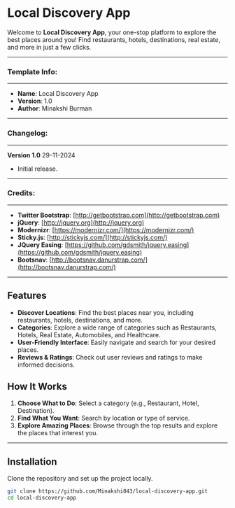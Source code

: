 # Local Discovery App

Welcome to **Local Discovery App**, your one-stop platform to explore the best places around you! Find restaurants, hotels, destinations, real estate, and more in just a few clicks.

---

### Template Info:
-----------------------
- **Name**: Local Discovery App
- **Version**: 1.0
- **Author**: Minakshi Burman

---

### Changelog:
-----------------------
**Version 1.0** 29-11-2024
- Initial release.

---

### Credits:
-----------------------
- **Twitter Bootstrap**: [http://getbootstrap.com](http://getbootstrap.com)
- **jQuery**: [http://jquery.org](http://jquery.org)
- **Modernizr**: [https://modernizr.com/](https://modernizr.com/)
- **Sticky.js**: [http://stickyjs.com/](http://stickyjs.com/)
- **JQuery Easing**: [https://github.com/gdsmith/jquery.easing](https://github.com/gdsmith/jquery.easing)
- **Bootsnav**: [http://bootsnav.danurstrap.com/](http://bootsnav.danurstrap.com/)

---

## Features

- **Discover Locations**: Find the best places near you, including restaurants, hotels, destinations, and more.
- **Categories**: Explore a wide range of categories such as Restaurants, Hotels, Real Estate, Automobiles, and Healthcare.
- **User-Friendly Interface**: Easily navigate and search for your desired places.
- **Reviews & Ratings**: Check out user reviews and ratings to make informed decisions.

## How It Works

1. **Choose What to Do**: Select a category (e.g., Restaurant, Hotel, Destination).
2. **Find What You Want**: Search by location or type of service.
3. **Explore Amazing Places**: Browse through the top results and explore the places that interest you.

---

## Installation

Clone the repository and set up the project locally.

 ```bash
git clone https://github.com/Minakshi843/local-discovery-app.git
cd local-discovery-app
